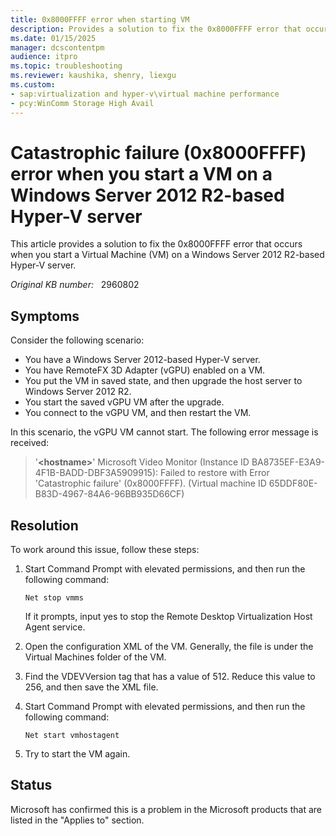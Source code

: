 ```yaml
---
title: 0x8000FFFF error when starting VM
description: Provides a solution to fix the 0x8000FFFF error that occurs when you start a Virtual Machine (VM) on a Windows Server 2012 R2-based Hyper-V server.
ms.date: 01/15/2025
manager: dcscontentpm
audience: itpro
ms.topic: troubleshooting
ms.reviewer: kaushika, shenry, liexgu
ms.custom:
- sap:virtualization and hyper-v\virtual machine performance
- pcy:WinComm Storage High Avail
---
```

# Catastrophic failure (0x8000FFFF) error when you start a VM on a Windows Server 2012 R2-based Hyper-V server

This article provides a solution to fix the 0x8000FFFF error that occurs when you start a Virtual Machine (VM) on a Windows Server 2012 R2-based Hyper-V server.

_Original KB number:_ &nbsp; 2960802

## Symptoms

Consider the following scenario:

- You have a Windows Server 2012-based Hyper-V server.
- You have RemoteFX 3D Adapter (vGPU) enabled on a VM.
- You put the VM in saved state, and then upgrade the host server to Windows Server 2012 R2.
- You start the saved vGPU VM after the upgrade.
- You connect to the vGPU VM, and then restart the VM.

In this scenario, the vGPU VM cannot start. The following error message is received:
> '**\<hostname>**' Microsoft Video Monitor (Instance ID BA8735EF-E3A9-4F1B-BADD-DBF3A5909915): Failed to restore with Error 'Catastrophic failure' (0x8000FFFF). (Virtual machine ID 65DDF80E-B83D-4967-84A6-96BB935D66CF)

## Resolution

To work around this issue, follow these steps:

1. Start Command Prompt with elevated permissions, and then run the following command:

    ```console
    Net stop vmms
    ```

    If it prompts, input yes to stop the Remote Desktop Virtualization Host Agent service.
2. Open the configuration XML of the VM. Generally, the file is under the Virtual Machines folder of the VM.
3. Find the VDEVVersion tag that has a value of 512. Reduce this value to 256, and then save the XML file.
4. Start Command Prompt with elevated permissions, and then run the following command:

    ```console
    Net start vmhostagent
    ```

5. Try to start the VM again.

## Status

Microsoft has confirmed this is a problem in the Microsoft products that are listed in the "Applies to" section.
